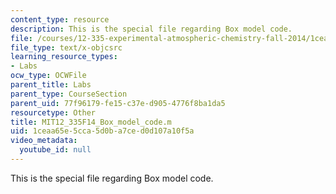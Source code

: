 ```yaml
---
content_type: resource
description: This is the special file regarding Box model code.
file: /courses/12-335-experimental-atmospheric-chemistry-fall-2014/1ceaa65e5cca5d0ba7ced0d107a10f5a_MIT12_335F14_Box_model_code.m
file_type: text/x-objcsrc
learning_resource_types:
- Labs
ocw_type: OCWFile
parent_title: Labs
parent_type: CourseSection
parent_uid: 77f96179-fe15-c37e-d905-4776f8ba1da5
resourcetype: Other
title: MIT12_335F14_Box_model_code.m
uid: 1ceaa65e-5cca-5d0b-a7ce-d0d107a10f5a
video_metadata:
  youtube_id: null
---
```

This is the special file regarding Box model code.

